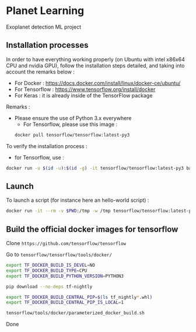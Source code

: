 # Planet Learning

Exoplanet detection ML project

## Installation processes

In order to have everything working properly (on Ubuntu with intel x86x64 CPU and nvidia GPU), follow the installation steps detailed, and taking into account the remarks below :
* For Docker : https://docs.docker.com/install/linux/docker-ce/ubuntu/
* For Tensorflow : https://www.tensorflow.org/install/docker
* For Keras : it is already inside of the TensorFlow package

Remarks : 
* Please ensure the use of Python 3.x everywhere
    * For Tensorflow, please use this image : 
    ```sh 
    docker pull tensorflow/tensorflow:latest-py3
    ```

To verify the installation process :
* for Tensorflow, use : 
```sh
docker run -u $(id -u):$(id -g) -it tensorflow/tensorflow:latest-py3 bash
```
## Launch

To launch a script (for instance here an hello-world script) :

```sh
docker run -it --rm -v $PWD:/tmp -w /tmp tensorflow/tensorflow:latest-py3 python ./hello_world.py
```

##  Build the official docker images for tensorflow

Clone `https://github.com/tensorflow/tensorflow`

Go to `tensorflow/tensorflow/tools/docker/`

```sh
export TF_DOCKER_BUILD_IS_DEVEL=NO
export TF_DOCKER_BUILD_TYPE=CPU
export TF_DOCKER_BUILD_PYTHON_VERSION=PYTHON3

pip download --no-deps tf-nightly

export TF_DOCKER_BUILD_CENTRAL_PIP=$(ls tf_nightly*.whl)
export TF_DOCKER_BUILD_CENTRAL_PIP_IS_LOCAL=1

tensorflow/tools/docker/parameterized_docker_build.sh
```

Done
